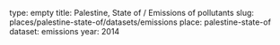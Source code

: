type: empty
title: Palestine, State of / Emissions of pollutants
slug: places/palestine-state-of/datasets/emissions
place: palestine-state-of
dataset: emissions
year: 2014
